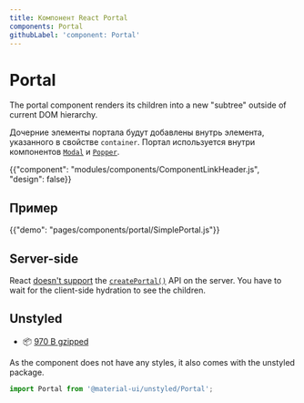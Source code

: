 ```yaml
---
title: Компонент React Portal
components: Portal
githubLabel: 'component: Portal'
---
```


# Portal

<p class="description">The portal component renders its children into a new "subtree" outside of current DOM hierarchy.</p>

Дочерние элементы портала будут добавлены внутрь элемента, указанного в свойстве `container`. Портал используется внутри компонентов [`Modal`](/components/modal/) и [`Popper`](/components/popper/).

{{"component": "modules/components/ComponentLinkHeader.js", "design": false}}

## Пример

{{"demo": "pages/components/portal/SimplePortal.js"}}

## Server-side

React [doesn't support](https://github.com/facebook/react/issues/13097) the [`createPortal()`](https://reactjs.org/docs/portals.html) API on the server. You have to wait for the client-side hydration to see the children.

## Unstyled

- 📦 [970 B gzipped](https://bundlephobia.com/result?p=@material-ui/unstyled@next)

As the component does not have any styles, it also comes with the unstyled package.

```js
import Portal from '@material-ui/unstyled/Portal';
```
